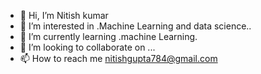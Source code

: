 - 👋 Hi, I’m Nitish kumar
- 👀 I’m interested in .Machine Learning and data science..
- 🌱 I’m currently learning .machine Learning.
- 💞️ I’m looking to collaborate on ...
- 📫 How to reach me nitishgupta784@gmail.com

<!---
nitish71/nitish71 is a ✨ special ✨ repository because its `README.md` (this file) appears on your GitHub profile.
You can click the Preview link to take a look at your changes.
--->
